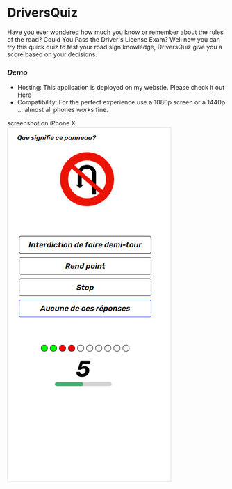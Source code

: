 # DriversQuiz

Have you ever wondered how much you know or remember about the rules of the road? Could You Pass the Driver's License Exam?
Well now you can try this quick quiz to test your road sign knowledge, DriversQuiz give you a score based on your decisions.

### *Demo*

* Hosting: This application is deployed on my webstie. Please check it out [Here](https://mistydev.cf/DriversQuiz)
* Compatibility: For the perfect experience use a 1080p screen or a 1440p ... almost all phones works fine.

screenshot on iPhone X 
![demo](https://raw.githubusercontent.com/Mistydz/DriversQuiz/master/img/phoneUI.PNG)

